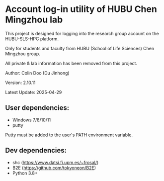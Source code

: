# Account log-in utility of HUBU Chen Mingzhou lab
This project is designed for logging into the research group account on the HUBU-SLS-HPC platform.

Only for students and faculty from HUBU (School of Life Sciences) Chen Mingzhou group.

All private & lab information has been removed from this project.

Author: Colin Doo (Du Jinhong)

Version: 2.10.11

Latest Update: 2025-04-29
## User dependencies:
- Windows 7/8/10/11
- putty

Putty must be added to the user's PATH environment variable.

## Dev dependencies:
- shc (https://www.datsi.fi.upm.es/~frosal/)
- B2E (https://github.com/tokyoneon/B2E)
- Python 3.8+
